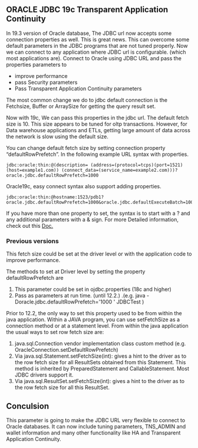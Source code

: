 ## ORACLE JDBC 19c  Transparent Application Continuity


In 19.3 version of Oracle database, The JDBC url now accepts some connection properties as well.
This is great news. This can overcome some default parameters in the JDBC programs that are not tuned properly.
Now we can connect to any application where JDBC url is configurable. (which most applications are).
Connect to Oracle using JDBC URL and pass the properties parameters to
- improve performance
-  pass Security parameters
- Pass Transparent Application Continuity parameters

The most common change we do to jdbc default connection  is the Fetchsize, Buffer or ArraySize for getting the query result set. 

Now with 19c, We can pass this properties in the jdbc url.  The default fetch size is 10. This size appears to be tuned for oltp transactions. However, for Data warehouse applications and ETLs,  getting large amount of data across the network is slow  using the default size.

You can change default fetch size by setting connection property “defaultRowPrefetch”.
 In the following example  URL syntax with properties.

```
jdbc:oracle:thin:@(description= (address=(protocol=tcps)(port=1521)(host=example1.com)) (connect_data=(service_name=example2.com)))?oracle.jdbc.defaultRowPrefetch=1000
```

Oracle19c, easy connect syntax also support adding properties.

```
jdbc:oracle:thin:@hostname:1523/pdb1?oracle.jdbc.defaultRowPrefetch=1000&oracle.jdbc.defaultExecuteBatch=1000
```

If you have more than one property to set, the syntax is to start with a ? and any additional parameters with a & sign.
For more Detailed information, check out this [Doc.](https://www.oracle.com/a/tech/docs/java-programming-with-oracle-database-19c.pdf)

### Previous versions

This fetch size could  be set at the driver level or with the application code to improve performance.

The methods  to set at Driver level by setting the property defaultRowPrefetch are
1.	 This parameter could be set in ojdbc.properties (18c and higher)
2.	Pass as parameters at run time. (until 12.2.)  .(e.g. java -Doracle.jdbc.defaultRowPrefetch='1000 '   JDBCTest )

Prior to 12.2, the only way to set this property used to be from within the java application.
Within a JAVA program, you can use setFetchSize as a connection method or at a statement level.
 From within the java application the usual ways to set row fetch size are:

1.	 java.sql.Connection vendor implementation class custom method (e.g. OracleConnection.setDefaultRowPrefetch)
2.	Via java.sql.Statement.setFetchSize(int): gives a hint to the driver as to the row fetch size for all ResultSets obtained from this Statement. This method is inherited by PreparedStatement and CallableStatement. Most JDBC drivers support it.
3.	Via java.sql.ResultSet.setFetchSize(int): gives a hint to the driver as to the row fetch size for all this ResultSet.

##  Conculsion

This parameter is going to make the JDBC URL very flexible to connect to Oracle databases. It can now include tuning parameters, TNS_ADMIN and wallet information and many other functionality like HA and Transparent Application Continuity.


